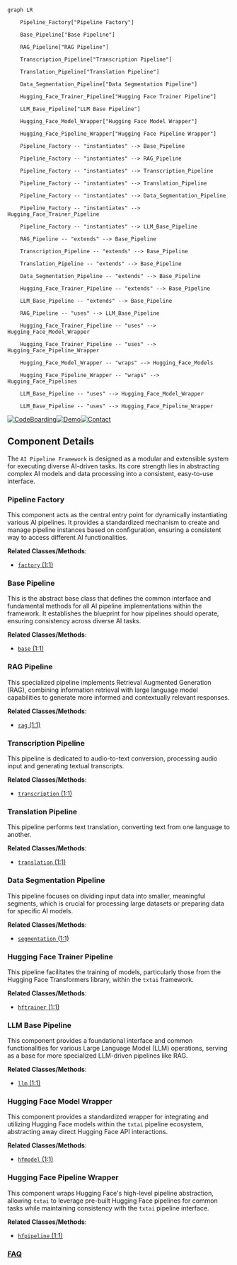 ```mermaid

graph LR

    Pipeline_Factory["Pipeline Factory"]

    Base_Pipeline["Base Pipeline"]

    RAG_Pipeline["RAG Pipeline"]

    Transcription_Pipeline["Transcription Pipeline"]

    Translation_Pipeline["Translation Pipeline"]

    Data_Segmentation_Pipeline["Data Segmentation Pipeline"]

    Hugging_Face_Trainer_Pipeline["Hugging Face Trainer Pipeline"]

    LLM_Base_Pipeline["LLM Base Pipeline"]

    Hugging_Face_Model_Wrapper["Hugging Face Model Wrapper"]

    Hugging_Face_Pipeline_Wrapper["Hugging Face Pipeline Wrapper"]

    Pipeline_Factory -- "instantiates" --> Base_Pipeline

    Pipeline_Factory -- "instantiates" --> RAG_Pipeline

    Pipeline_Factory -- "instantiates" --> Transcription_Pipeline

    Pipeline_Factory -- "instantiates" --> Translation_Pipeline

    Pipeline_Factory -- "instantiates" --> Data_Segmentation_Pipeline

    Pipeline_Factory -- "instantiates" --> Hugging_Face_Trainer_Pipeline

    Pipeline_Factory -- "instantiates" --> LLM_Base_Pipeline

    RAG_Pipeline -- "extends" --> Base_Pipeline

    Transcription_Pipeline -- "extends" --> Base_Pipeline

    Translation_Pipeline -- "extends" --> Base_Pipeline

    Data_Segmentation_Pipeline -- "extends" --> Base_Pipeline

    Hugging_Face_Trainer_Pipeline -- "extends" --> Base_Pipeline

    LLM_Base_Pipeline -- "extends" --> Base_Pipeline

    RAG_Pipeline -- "uses" --> LLM_Base_Pipeline

    Hugging_Face_Trainer_Pipeline -- "uses" --> Hugging_Face_Model_Wrapper

    Hugging_Face_Trainer_Pipeline -- "uses" --> Hugging_Face_Pipeline_Wrapper

    Hugging_Face_Model_Wrapper -- "wraps" --> Hugging_Face_Models

    Hugging_Face_Pipeline_Wrapper -- "wraps" --> Hugging_Face_Pipelines

    LLM_Base_Pipeline -- "uses" --> Hugging_Face_Model_Wrapper

    LLM_Base_Pipeline -- "uses" --> Hugging_Face_Pipeline_Wrapper

```

[![CodeBoarding](https://img.shields.io/badge/Generated%20by-CodeBoarding-9cf?style=flat-square)](https://github.com/CodeBoarding/GeneratedOnBoardings)[![Demo](https://img.shields.io/badge/Try%20our-Demo-blue?style=flat-square)](https://www.codeboarding.org/demo)[![Contact](https://img.shields.io/badge/Contact%20us%20-%20contact@codeboarding.org-lightgrey?style=flat-square)](mailto:contact@codeboarding.org)



## Component Details



The `AI Pipeline Framework` is designed as a modular and extensible system for executing diverse AI-driven tasks. Its core strength lies in abstracting complex AI models and data processing into a consistent, easy-to-use interface.



### Pipeline Factory

This component acts as the central entry point for dynamically instantiating various AI pipelines. It provides a standardized mechanism to create and manage pipeline instances based on configuration, ensuring a consistent way to access different AI functionalities.





**Related Classes/Methods**:



- <a href="https://github.com/neuml/txtai/blob/master/src/python/txtai/agent/factory.py#L1-L1" target="_blank" rel="noopener noreferrer">`factory` (1:1)</a>





### Base Pipeline

This is the abstract base class that defines the common interface and fundamental methods for all AI pipeline implementations within the framework. It establishes the blueprint for how pipelines should operate, ensuring consistency across diverse AI tasks.





**Related Classes/Methods**:



- <a href="https://github.com/neuml/txtai/blob/master/src/python/txtai/agent/base.py#L1-L1" target="_blank" rel="noopener noreferrer">`base` (1:1)</a>





### RAG Pipeline

This specialized pipeline implements Retrieval Augmented Generation (RAG), combining information retrieval with large language model capabilities to generate more informed and contextually relevant responses.





**Related Classes/Methods**:



- <a href="https://github.com/neuml/txtai/blob/master/src/python/txtai/api/routers/rag.py#L1-L1" target="_blank" rel="noopener noreferrer">`rag` (1:1)</a>





### Transcription Pipeline

This pipeline is dedicated to audio-to-text conversion, processing audio input and generating textual transcripts.





**Related Classes/Methods**:



- <a href="https://github.com/neuml/txtai/blob/master/src/python/txtai/api/routers/transcription.py#L1-L1" target="_blank" rel="noopener noreferrer">`transcription` (1:1)</a>





### Translation Pipeline

This pipeline performs text translation, converting text from one language to another.





**Related Classes/Methods**:



- <a href="https://github.com/neuml/txtai/blob/master/src/python/txtai/api/routers/translation.py#L1-L1" target="_blank" rel="noopener noreferrer">`translation` (1:1)</a>





### Data Segmentation Pipeline

This pipeline focuses on dividing input data into smaller, meaningful segments, which is crucial for processing large datasets or preparing data for specific AI models.





**Related Classes/Methods**:



- <a href="https://github.com/neuml/txtai/blob/master/src/python/txtai/api/routers/segmentation.py#L1-L1" target="_blank" rel="noopener noreferrer">`segmentation` (1:1)</a>





### Hugging Face Trainer Pipeline

This pipeline facilitates the training of models, particularly those from the Hugging Face Transformers library, within the `txtai` framework.





**Related Classes/Methods**:



- <a href="https://github.com/neuml/txtai/blob/master/src/python/txtai/pipeline/train/hftrainer.py#L1-L1" target="_blank" rel="noopener noreferrer">`hftrainer` (1:1)</a>





### LLM Base Pipeline

This component provides a foundational interface and common functionalities for various Large Language Model (LLM) operations, serving as a base for more specialized LLM-driven pipelines like RAG.





**Related Classes/Methods**:



- <a href="https://github.com/neuml/txtai/blob/master/src/python/txtai/api/routers/llm.py#L1-L1" target="_blank" rel="noopener noreferrer">`llm` (1:1)</a>





### Hugging Face Model Wrapper

This component provides a standardized wrapper for integrating and utilizing Hugging Face models within the `txtai` pipeline ecosystem, abstracting away direct Hugging Face API interactions.





**Related Classes/Methods**:



- <a href="https://github.com/neuml/txtai/blob/master/src/python/txtai/pipeline/hfmodel.py#L1-L1" target="_blank" rel="noopener noreferrer">`hfmodel` (1:1)</a>





### Hugging Face Pipeline Wrapper

This component wraps Hugging Face's high-level pipeline abstraction, allowing `txtai` to leverage pre-built Hugging Face pipelines for common tasks while maintaining consistency with the `txtai` pipeline interface.





**Related Classes/Methods**:



- <a href="https://github.com/neuml/txtai/blob/master/src/python/txtai/pipeline/hfpipeline.py#L1-L1" target="_blank" rel="noopener noreferrer">`hfpipeline` (1:1)</a>









### [FAQ](https://github.com/CodeBoarding/GeneratedOnBoardings/tree/main?tab=readme-ov-file#faq)